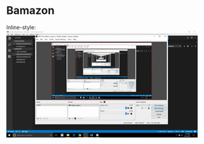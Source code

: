 # Bamazon

Inline-style: 
![alt text](https://github.com/brianramaswami/Bamazon/blob/master/Demo.gif)
